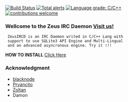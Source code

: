 [![Build Status](https://travis-ci.org/Pryancito/zeusircd.svg?branch=master)](https://github.com/Pryancito/zeusircd)
[![Total alerts](https://img.shields.io/lgtm/alerts/g/Pryancito/zeusircd.svg?logo=lgtm&logoWidth=18)](https://lgtm.com/projects/g/Pryancito/zeusircd/alerts/)
[![Language grade: C/C++](https://img.shields.io/lgtm/grade/cpp/g/Pryancito/zeusircd.svg?logo=lgtm&logoWidth=18)](https://lgtm.com/projects/g/Pryancito/zeusircd/context:cpp)
[![contributions welcome](https://img.shields.io/badge/contributions-welcome-brightgreen.svg?style=flat)](https://github.com/Pryancito/zeusircd/issues)

### Wellcome to the Zeus IRC Daemon [Visit us!](https://zeusircd.net)

~~~
 ZeusIRCD is an IRC Daemon writed in C/C++ Lang with
 support to use SQLite3 API Engine and Multi-Lingual
 and an advanced asyncronous engine. Try it !!!
~~~

__HOW TO INSTALL__ [Click Here](https://github.com/Pryancito/zeusircd/wiki/INSTALLATION-GUIDE)

### Acknowledgment

- [blacknode](https://github.com/blacknode/)
- [Pryancito](https://github.com/Pryancito/)
- [Zoltan](https://github.com/zoltyvigo/)
- Damon
